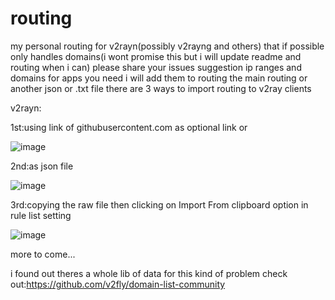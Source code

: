 # routing
my personal routing for v2rayn(possibly v2rayng and others) that if possible only handles domains(i wont promise this but i will update readme and routing when i can)
please share your issues  suggestion  ip ranges and domains for apps you need i will add them to routing the main routing or another json or .txt file
there are 3 ways to import routing to v2ray clients

v2rayn:

 1st:using link of githubusercontent.com as optional link or
 
 ![image](https://github.com/user-attachments/assets/5694371d-5c93-4948-9282-23f89e2661dc)

 2nd:as json file
 
 ![image](https://github.com/user-attachments/assets/eae6397c-5a6d-4f43-88df-80e93a707707)

 3rd:copying the raw file then clicking on Import From clipboard option in rule list setting
 
 ![image](https://github.com/user-attachments/assets/2ee4386a-dffc-4359-ad79-8067b6633a68)


more to come...

i found out theres a whole lib of data for this kind of problem check out:https://github.com/v2fly/domain-list-community
